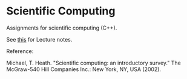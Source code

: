 # Scientific Computing

Assignments for scientific computing (C++).

See [this](http://heath.cs.illinois.edu/scicomp/notes/) for Lecture notes.

Reference:

Michael, T. Heath. "Scientific computing: an introductory survey." The McGraw-540 Hill Companies Inc.: New York, NY, USA (2002).
